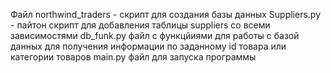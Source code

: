 Файл northwind_traders - скрипт для создания базы данных
Suppliers.py - пайтон скрипт для добавления таблицы suppliers со всеми зависимостями
db_funk.py файл с функцйиями для работы с базой данных для получения информации по заданному id товара или категории товаров
main.py файл для запуска программы
